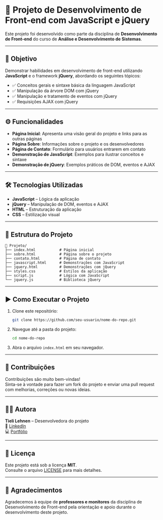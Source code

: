 # 🚀 Projeto de Desenvolvimento de Front-end com JavaScript e jQuery

Este projeto foi desenvolvido como parte da disciplina de **Desenvolvimento de Front-end** do curso de **Análise e Desenvolvimento de Sistemas**.

---

## 🎯 Objetivo

Demonstrar habilidades em desenvolvimento de front-end utilizando **JavaScript** e o framework **jQuery**, abordando os seguintes tópicos:

- ✅ Conceitos gerais e sintaxe básica da linguagem JavaScript
- ✅ Manipulação da árvore DOM com jQuery
- ✅ Manipulação e tratamento de eventos com jQuery
- ✅ Requisições AJAX com jQuery

---

## ⚙️ Funcionalidades

- **Página Inicial**: Apresenta uma visão geral do projeto e links para as outras páginas
- **Página Sobre**: Informações sobre o projeto e os desenvolvedores
- **Página de Contato**: Formulário para usuários entrarem em contato
- **Demonstração de JavaScript**: Exemplos para ilustrar conceitos e sintaxe
- **Demonstração de jQuery**: Exemplos práticos de DOM, eventos e AJAX

---

## 🛠️ Tecnologias Utilizadas

- **JavaScript** – Lógica da aplicação
- **jQuery** – Manipulação de DOM, eventos e AJAX
- **HTML** – Estruturação da aplicação
- **CSS** – Estilização visual

---

## 📁 Estrutura do Projeto

```
📁 Projeto/
├── index.html           # Página inicial
├── sobre.html           # Página sobre o projeto
├── contato.html         # Página de contato
├── javascript.html      # Demonstrações com JavaScript
├── jquery.html          # Demonstrações com jQuery
├── styles.css           # Estilos da aplicação
├── script.js            # Lógica com JavaScript
└── jquery.js            # Biblioteca jQuery
```

---

## ▶️ Como Executar o Projeto

1. Clone este repositório:
   ```bash
   git clone https://github.com/seu-usuario/nome-do-repo.git
   ```
2. Navegue até a pasta do projeto:
   ```bash
   cd nome-do-repo
   ```
3. Abra o arquivo `index.html` em seu navegador.

---

## 🤝 Contribuições

Contribuições são muito bem-vindas!  
Sinta-se à vontade para fazer um fork do projeto e enviar uma pull request com melhorias, correções ou novas ideias.

---

## 👩‍💻 Autora

**Tieli Lehnen** – Desenvolvedora do projeto  
💼 [LinkedIn](https://www.linkedin.com/in/seu-usuario)  
💻 [Portfólio](https://seuportfolio.com)

---

## 📄 Licença

Este projeto está sob a licença **MIT**.  
Consulte o arquivo [LICENSE](LICENSE) para mais detalhes.

---

## 🙌 Agradecimentos

Agradecemos à equipe de **professores e monitores** da disciplina de Desenvolvimento de Front-end pela orientação e apoio durante o desenvolvimento deste projeto.